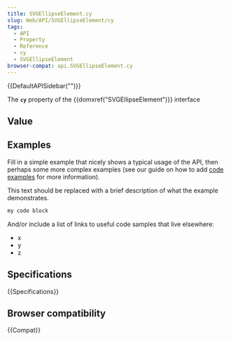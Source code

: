 ```yaml
---
title: SVGEllipseElement.cy
slug: Web/API/SVGEllipseElement/cy
tags:
  - API
  - Property
  - Reference
  - cy
  - SVGEllipseElement
browser-compat: api.SVGEllipseElement.cy
---
```

{{DefaultAPISidebar("")}}

The **`cy`** property of the {{domxref("SVGEllipseElement")}} interface 

## Value



## Examples

Fill in a simple example that nicely shows a typical usage of the API, then perhaps some more complex examples (see our guide on how to add [code examples](/en-US/docs/MDN/Contribute/Structures/Code_examples) for more information).

This text should be replaced with a brief description of what the example demonstrates.

```js
my code block
```

And/or include a list of links to useful code samples that live elsewhere:

*   x
*   y
*   z

## Specifications

{{Specifications}}

## Browser compatibility

{{Compat}}


